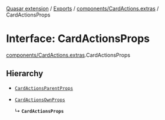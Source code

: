 [Quasar extension](../index.md) / [Exports](../modules.md) / [components/CardActions.extras](../modules/components_CardActions_extras.md) / CardActionsProps

# Interface: CardActionsProps

[components/CardActions.extras](../modules/components_CardActions_extras.md).CardActionsProps

## Hierarchy

- [`CardActionsParentProps`](../modules/components_CardActions_extras.md#cardactionsparentprops)

- [`CardActionsOwnProps`](components_CardActions_extras.CardActionsOwnProps.md)

  ↳ **`CardActionsProps`**
